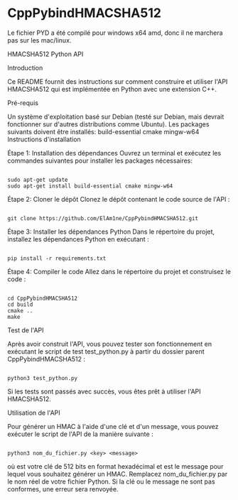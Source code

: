 # CppPybindHMACSHA512

Le fichier PYD a été compilé pour windows x64 amd, donc il ne marchera pas sur les mac/linux.


HMACSHA512 Python API

Introduction

Ce README fournit des instructions sur comment construire et utiliser l'API HMACSHA512 qui est implémentée en Python avec une extension C++.

Pré-requis

Un système d'exploitation basé sur Debian (testé sur Debian, mais devrait fonctionner sur d'autres distributions comme Ubuntu).
Les packages suivants doivent être installés:
build-essential
cmake
mingw-w64
Instructions d'installation

Étape 1: Installation des dépendances
Ouvrez un terminal et exécutez les commandes suivantes pour installer les packages nécessaires:

```

sudo apt-get update
sudo apt-get install build-essential cmake mingw-w64
```

Étape 2: Cloner le dépôt
Clonez le dépôt contenant le code source de l'API :

```

git clone https://github.com/ElAm1ne/CppPybindHMACSHA512.git

```

Étape 3: Installer les dépendances Python
Dans le répertoire du projet, installez les dépendances Python en exécutant :

```

pip install -r requirements.txt

```

Étape 4: Compiler le code
Allez dans le répertoire du projet et construisez le code :

```

cd CppPybindHMACSHA512
cd build
cmake ..
make
```

Test de l'API

Après avoir construit l'API, vous pouvez tester son fonctionnement en exécutant le script de test test_python.py à partir du dossier parent CppPybindHMACSHA512 :

```

python3 test_python.py
```

Si les tests sont passés avec succès, vous êtes prêt à utiliser l'API HMACSHA512.

Utilisation de l'API

Pour générer un HMAC à l'aide d'une clé et d'un message, vous pouvez exécuter le script de l'API de la manière suivante :

```

python3 nom_du_fichier.py <key> <message>

```

où <key> est votre clé de 512 bits en format hexadécimal et <message> est le message pour lequel vous souhaitez générer un HMAC. Remplacez nom_du_fichier.py par le nom réel de votre fichier Python. Si la clé ou le message ne sont pas conformes, une erreur sera renvoyée.
